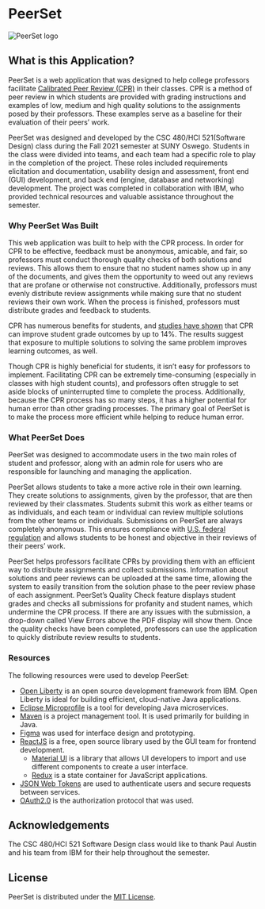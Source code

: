 # PeerSet

![PeerSet logo](https://github.com/vanessamaike/CSC480-21F/main/frontend/src/images/logo.png)

## What is this Application?

PeerSet is a web application that was designed to help college professors facilitate [Calibrated Peer Review (CPR)](http://cpr.molsci.ucla.edu/Home) in their classes. CPR is a method of peer review in which students are provided with grading instructions and examples of low, medium and high quality solutions to the assignments posed by their professors. These examples serve as a baseline for their evaluation of their peers’ work. 

PeerSet was designed and developed by the CSC 480/HCI 521(Software Design) class during the Fall 2021 semester at SUNY Oswego. Students in the class were divided into teams, and each team had a specific role to play in the completion of the project. These roles included requirements elicitation and documentation, usability design and assessment, front end (GUI) development, and back end (engine, database and networking) development. The project was completed in collaboration with IBM, who provided technical resources and valuable assistance throughout the semester.

### Why PeerSet Was Built

This web application was built to help with the CPR process. In order for CPR to be effective, feedback must be anonymous, amicable, and fair, so professors must conduct thorough quality checks of both solutions and reviews. This allows them to ensure that no student names show up in any of the documents, and gives them the opportunity to weed out any reviews that are profane or otherwise not constructive. Additionally, professors must evenly distribute review assignments while making sure that no student reviews their own work. When the process is finished, professors must distribute grades and feedback to students.

CPR has numerous benefits for students, and [studies have shown](https://www.dropbox.com/s/w6uft1gxuvwe9gs/CSEET2022_v15-CRC.pdf?dl=0) that CPR can improve student grade outcomes by up to 14%. The results suggest that exposure to multiple solutions to solving the same problem improves learning outcomes, as well.

Though CPR is highly beneficial for students, it isn’t easy for professors to implement. Facilitating CPR can be extremely time-consuming (especially in classes with high student counts), and professors often struggle to set aside blocks of uninterrupted time to complete the process. Additionally, because the CPR process has so many steps, it has a higher potential for human error than other grading processes. The primary goal of PeerSet is to make the process more efficient while helping to reduce human error. 

### What PeerSet Does

PeerSet was designed to accommodate users in the two main roles of student and professor, along with an admin role for users who are responsible for launching and managing the application.

PeerSet allows students to take a more active role in their own learning. They create solutions to assignments, given by the professor, that are then reviewed by their classmates. Students submit this work as either teams or as individuals, and each team or individual can review multiple solutions from the other teams or individuals. Submissions on PeerSet are always completely anonymous. This ensures compliance with [U.S. federal regulation](https://www.law.cornell.edu/cfr/text/34/part-99) and allows students to be honest and objective in their reviews of their peers’ work.

PeerSet helps professors facilitate CPRs by providing them with an efficient way to distribute assignments and collect submissions. Information about solutions and peer reviews can be uploaded at the same time, allowing the system to easily transition from the solution phase to the peer review phase of each assignment. PeerSet’s Quality Check feature displays student grades and checks all submissions for profanity and student names, which undermine the CPR process. If there are any issues with the submission, a drop-down called View Errors above the PDF display will show them. Once the quality checks have been completed, professors can use the application to quickly distribute review results to students.

### Resources

The following resources were used to develop PeerSet:

+ [Open Liberty](https://openliberty.io/) is an open source development framework from IBM. Open Liberty is ideal for building efficient, cloud-native Java applications.
+ [Eclipse Microprofile](https://projects.eclipse.org/projects/technology.microprofile) is a tool for developing Java microservices.
+ [Maven](https://maven.apache.org/) is a project management tool. It is used primarily for building in Java.
+ [Figma](https://www.figma.com/) was used for interface design and prototyping.
+ [ReactJS](https://reactjs.org/) is a free, open source library used by the GUI team for frontend development.
  - [Material UI](https://v4.mui.com/) is a library that allows UI developers to import and use different components to create a user interface.
  - [Redux](https://redux.js.org/) is a state container for JavaScript applications.
+ [JSON Web Tokens](https://jwt.io/) are used to authenticate users and secure requests between services.
+ [OAuth2.0](https://oauth.net/2/) is the authorization protocol that was used.

## Acknowledgements

The CSC 480/HCI 521 Software Design class would like to thank Paul Austin and his team from IBM for their help throughout the semester.

## License

PeerSet is distributed under the [MIT License](https://github.com/vanessamaike/CSC480-21F/blob/main/LICENSE).
